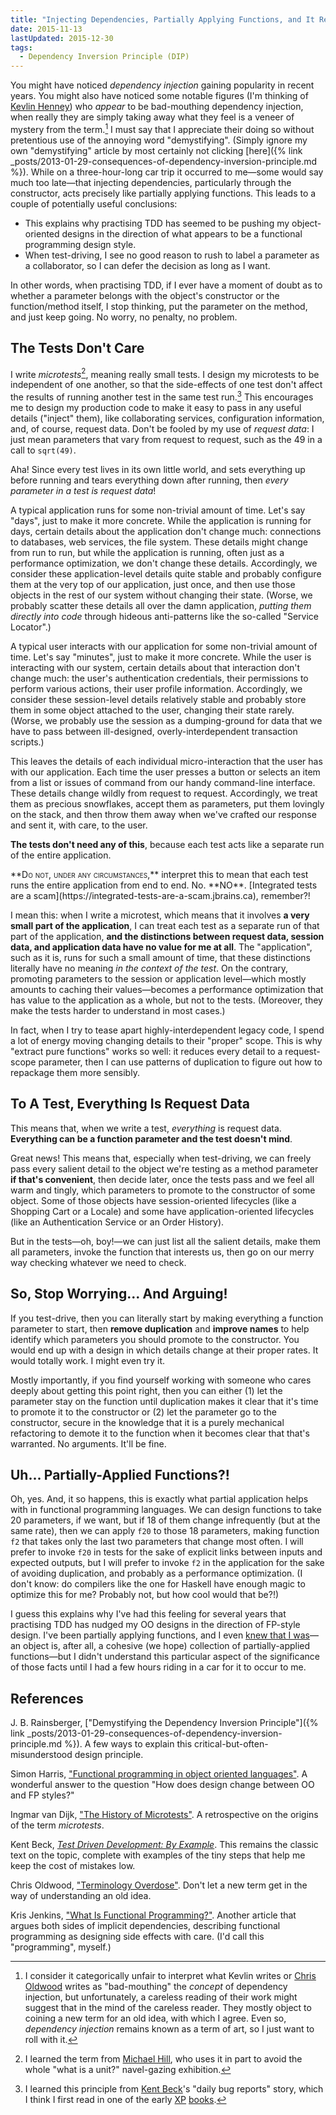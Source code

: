```yaml
---
title: "Injecting Dependencies, Partially Applying Functions, and It Really Doesn't Matter"
date: 2015-11-13
lastUpdated: 2015-12-30
tags:
  - Dependency Inversion Principle (DIP)
---
```

You might have noticed _dependency injection_ gaining popularity in recent years. You might also have noticed some notable figures (I'm thinking of [Kevlin Henney](https://www.twitter.com/KevlinHenney)) who _appear_ to be bad-mouthing dependency injection, when really they are simply taking away what they feel is a veneer of mystery from the term.[^appear-to-be-bad-mouthing] I must say that I appreciate their doing so without pretentious use of the annoying word "demystifying". (Simply ignore my own "demystifying" article by most certainly not clicking [here]({% link _posts/2013-01-29-consequences-of-dependency-inversion-principle.md
%}). While on a three-hour-long car trip it occurred to me&mdash;some would say much too late&mdash;that injecting dependencies, particularly through the constructor, acts precisely like partially applying functions. This leads to a couple of potentially useful conclusions:

  * This explains why practising TDD has seemed to be pushing my object-oriented designs in the direction of what appears to be a functional programming design style.
  * When test-driving, I see no good reason to rush to label a parameter as a collaborator, so I can defer the decision as long as I want.

In other words, when practising TDD, if I ever have a moment of doubt as to whether a parameter belongs with the object's constructor or the function/method itself, I stop thinking, put the parameter on the method, and just keep going. No worry, no penalty, no problem.

## The Tests Don't Care

I write _microtests_[^origin-of-microtests], meaning really small tests. I design my microtests to be independent of one another, so that the side-effects of one test don't affect the results of running another test in the same test run.[^independent-tests] This encourages me to design my production code to make it easy to pass in any useful details ("inject" them), like collaborating services, configuration information, and, of course, request data. Don't be fooled by my use of _request data_: I just mean parameters that vary from request to request, such as the 49 in a call to `sqrt(49)`.

Aha! Since every test lives in its own little world, and sets everything up before running and tears everything down after running, then _every parameter in a test is request data_!

A typical application runs for some non-trivial amount of time. Let's say "days", just to make it more concrete. While the application is running for days, certain details about the application don't change much: connections to databases, web services, the file system. These details might change from run to run, but while the application is running, often just as a performance optimization, we don't change these details. Accordingly, we consider these application-level details quite stable and probably configure them at the very top of our application, just once, and then use those objects in the rest of our system without changing their state. (Worse, we probably scatter these details all over the damn application, _putting them directly into code_ through hideous anti-patterns like the so-called "Service Locator".)

A typical user interacts with our application for some non-trivial amount of time. Let's say "minutes", just to make it more concrete. While the user is interacting with our system, certain details about that interaction don't change much: the user's authentication credentials, their permissions to perform various actions, their user profile information. Accordingly, we consider these session-level details relatively stable and probably store them in some object attached to the user, changing their state rarely. (Worse, we probably use the session as a dumping-ground for data that we have to pass between ill-designed, overly-interdependent transaction scripts.)

This leaves the details of each individual micro-interaction that the user has with our application. Each time the user presses a button or selects an item from a list or issues of command from our handy command-line interface. These details change wildly from request to request. Accordingly, we treat them as precious snowflakes, accept them as parameters, put them lovingly on the stack, and then throw them away when we've crafted our response and sent it, with care, to the user.

**The tests don't need any of this**, because each test acts like a separate run of the entire application.

<p class="highlight" markdown="1"><span style="font-variant: small-caps">**Do not, under any circumstances,**</span> interpret this to mean that each test runs the entire application from end to end. No. **NO**. [Integrated tests are a scam](https://integrated-tests-are-a-scam.jbrains.ca), remember?!</p>

I mean this: when I write a microtest, which means that it involves **a very small part of the application**, I can treat each test as a separate run of that part of the application, **and the distinctions between request data, session data, and application data have no value for me at all**. The "application", such as it is, runs for such a small amount of time, that these distinctions literally have no meaning _in the context of the test_. On the contrary, promoting parameters to the session or application level&mdash;which mostly amounts to caching their values&mdash;becomes a performance optimization that has value to the application as a whole, but not to the tests. (Moreover, they make the tests harder to understand in most cases.)

<p class="highlight" markdown="1">
In fact, when I try to tease apart highly-interdependent legacy code, I spend a lot of energy moving changing details to their "proper" scope. This is why "extract pure functions" works so well: it reduces every detail to a request-scope parameter, then I can use patterns of duplication to figure out how to repackage them more sensibly.
</p>

## To A Test, Everything Is Request Data

This means that, when we write a test, _everything_ is request data. **Everything can be a function parameter and the test doesn't mind**.

Great news! This means that, especially when test-driving, we can freely pass every salient detail to the object we're testing as a method parameter **if that's convenient**, then decide later, once the tests pass and we feel all warm and tingly, which parameters to promote to the constructor of some object. Some of those objects have session-oriented lifecycles (like a Shopping Cart or a Locale) and some have application-oriented lifecycles (like an Authentication Service or an Order History).

But in the tests&mdash;oh, boy!&mdash;we can just list all the salient details, make them all parameters, invoke the function that interests us, then go on our merry way checking whatever we need to check.

## So, Stop Worrying... And Arguing!

If you test-drive, then you can literally start by making everything a function parameter to start, then **remove duplication** and **improve names** to help identify which parameters you should promote to the constructor. You would end up with a design in which details change at their proper rates. It would totally work. I might even try it.

Mostly importantly, if you find yourself working with someone who cares deeply about getting this point right, then you can either (1) let the parameter stay on the function until duplication makes it clear that it's time to promote it to the constructor or (2) let the parameter go to the constructor, secure in the knowledge that it is a purely mechanical refactoring to demote it to the function when it becomes clear that that's warranted. No arguments. It'll be fine.

## Uh... Partially-Applied Functions?!

Oh, yes. And, it so happens, this is exactly what partial application helps with in functional programming languages. We can design functions to take 20 parameters, if we want, but if 18 of them change infrequently (but at the same rate), then we can apply `f20` to those 18 parameters, making function `f2` that takes only the last two parameters that change most often. I will prefer to invoke `f20` in tests for the sake of explicit links between inputs and expected outputs, but I will prefer to invoke `f2` in the application for the sake of avoiding duplication, and probably as a performance optimization. (I don't know: do compilers like the one for Haskell have enough magic to optimize this for me? Probably not, but how cool would that be?!)

I guess this explains why I've had this feeling for several years that practising TDD has nudged my OO designs in the direction of FP-style design. I've been partially applying functions, and I even [knew that I was](https://www.harukizaemon.com/blog/2010/03/01/functional-programming-in-object-oriented-languages/)&mdash;an object is, after all, a cohesive (we hope) collection of partially-applied functions&mdash;but I didn't understand this particular aspect of the significance of those facts until I had a few hours riding in a car for it to occur to me.

[^appear-to-be-bad-mouthing]: I consider it categorically unfair to interpret what Kevlin writes or [Chris Oldwood](https://chrisoldwood.blogspot.co.uk/2014/04/terminology-overdose.html) writes as "bad-mouthing" the _concept_ of dependency injection, but unfortunately, a careless reading of their work might suggest that in the mind of the careless reader. They mostly object to coining a new term for an old idea, with which I agree. Even so, _dependency injection_ remains known as a term of art, so I just want to roll with it.

[^origin-of-microtests]: I learned the term from [Michael Hill](https://www.twitter.com/GeePawHill), who uses it in part to avoid the whole "what is a unit?" navel-gazing exhibition.

[^independent-tests]: I learned this principle from [Kent Beck](https://www.twitter.com/KentBeck)'s "daily bug reports" story, which I think I first read in one of the early [XP](https://link.jbrains.ca/UNqq44) [books](https://link.jbrains.ca/10Ys86c).

## References

J. B. Rainsberger, ["Demystifying the Dependency Inversion Principle"]({% link _posts/2013-01-29-consequences-of-dependency-inversion-principle.md
%}). A few ways to explain this critical-but-often-misunderstood design principle.

Simon Harris, ["Functional programming in object oriented languages"](https://www.harukizaemon.com/blog/2010/03/01/functional-programming-in-object-oriented-languages/). A wonderful answer to the question "How does design change between OO and FP styles?"

Ingmar van Dijk, ["The History of Microtests"](https://www.industriallogic.com/blog/history-microtests/). A retrospective on the origins of the term _microtests_.

Kent Beck, [_Test Driven Development: By Example_](https://link.jbrains.ca/172z2KZ). This remains the classic text on the topic, complete with examples of the tiny steps that help me keep the cost of mistakes low.

Chris Oldwood, ["Terminology Overdose"](https://chrisoldwood.blogspot.co.uk/2014/04/terminology-overdose.html). Don't let a new term get in the way of understanding an old idea.

Kris Jenkins, ["What Is Functional Programming?"](https://blog.jenkster.com/2015/12/what-is-functional-programming.html). Another article that argues both sides of implicit dependencies, describing functional programming as designing side effects with care. (I'd call this "programming", myself.)
